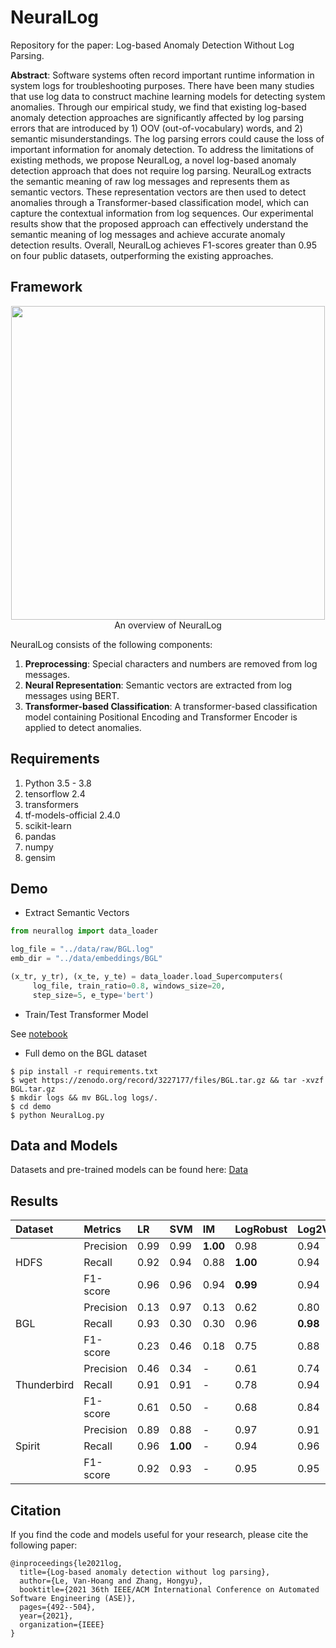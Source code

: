 # NeuralLog
Repository for the paper: Log-based Anomaly Detection Without Log Parsing.

**Abstract**: Software systems often record important runtime information in system logs for troubleshooting purposes. There have been many studies that use log data  to construct machine learning models for detecting system anomalies. Through our empirical study, we find that existing log-based anomaly detection approaches are significantly affected by log parsing errors that are introduced by 1) OOV (out-of-vocabulary) words, and 2) semantic misunderstandings. The log parsing errors could cause the loss of important information for anomaly detection. To address the limitations of existing methods, we propose NeuralLog, a novel log-based anomaly detection approach that does not require log parsing. NeuralLog extracts the semantic meaning of raw log messages and represents them as semantic vectors. These representation vectors are then used to detect anomalies through a Transformer-based classification model, which can capture the contextual information from log sequences. Our experimental results show that the proposed approach can effectively understand the semantic meaning of log messages and achieve accurate anomaly detection results. Overall, NeuralLog achieves F1-scores greater than 0.95 on four public datasets, outperforming the existing approaches.

## Framework
<p align="center"><img src="https://i.ibb.co/3C23jkb/framework.jpg" width="502"><br>An overview of NeuralLog</p>

NeuralLog consists of the following components:
1. **Preprocessing**: Special characters and numbers are removed from log messages.
2. **Neural Representation**: Semantic vectors are extracted from log messages using BERT.
3. **Transformer-based Classification**: A transformer-based classification model containing Positional Encoding and Transformer Encoder is applied to detect anomalies.

[//]: # ([PyTorch version]&#40;https://github.com/LogIntelligence/LogADEmpirical&#41;)
## Requirements
1. Python 3.5 - 3.8
2. tensorflow 2.4
3. transformers
4. tf-models-official 2.4.0
5. scikit-learn
6. pandas
7. numpy
8. gensim
## Demo
- Extract Semantic Vectors

```python
from neurallog import data_loader

log_file = "../data/raw/BGL.log"
emb_dir = "../data/embeddings/BGL"

(x_tr, y_tr), (x_te, y_te) = data_loader.load_Supercomputers(
     log_file, train_ratio=0.8, windows_size=20,
     step_size=5, e_type='bert')
```
- Train/Test Transformer Model

See [notebook](demo/Transformer_based_Classification.ipynb)

- Full demo on the BGL dataset
```shell
$ pip install -r requirements.txt
$ wget https://zenodo.org/record/3227177/files/BGL.tar.gz && tar -xvzf BGL.tar.gz
$ mkdir logs && mv BGL.log logs/.
$ cd demo
$ python NeuralLog.py
```
## Data and Models
Datasets and pre-trained models can be found here: [Data](https://figshare.com/s/6d3c6a83f4828d17be79)
## Results
| Dataset | Metrics | LR | SVM | IM | LogRobust | Log2Vec | NeuralLog |
| :--- | :--- | :--- | :--- | :--- | :--- | :--- | :--- |
|  | Precision | 0.99 | 0.99 | **1.00** | 0.98 | 0.94 | 0.96 |
| HDFS | Recall | 0.92 | 0.94 | 0.88 | **1.00** | 0.94 | **1.00** |
|  | F1-score | 0.96 | 0.96 | 0.94 | **0.99** | 0.94 | 0.98 |
|  | Precision | 0.13 | 0.97 | 0.13 | 0.62 | 0.80 | **0.98** |
| BGL | Recall | 0.93 | 0.30 | 0.30 | 0.96 | **0.98** | **0.98** |
|  | F1-score | 0.23 | 0.46 | 0.18 | 0.75 | 0.88 | **0.98** |
|  | Precision | 0.46 | 0.34 | - | 0.61 | 0.74 | **0.93** |
| Thunderbird | Recall | 0.91 | 0.91 | - | 0.78 | 0.94 | **1.00** |
|  | F1-score | 0.61 | 0.50 | - | 0.68 | 0.84 | **0.96** |
|  | Precision | 0.89 | 0.88 | - | 0.97 | 0.91 | **0.98** |
| Spirit | Recall | 0.96 | **1.00** | - | 0.94 | 0.96 | 0.96 |
|  | F1-score | 0.92 | 0.93 | - | 0.95 | 0.95 | **0.97** |


## Citation
If you find the code and models useful for your research, please cite the following paper:
```
@inproceedings{le2021log,
  title={Log-based anomaly detection without log parsing},
  author={Le, Van-Hoang and Zhang, Hongyu},
  booktitle={2021 36th IEEE/ACM International Conference on Automated Software Engineering (ASE)},
  pages={492--504},
  year={2021},
  organization={IEEE}
}
```